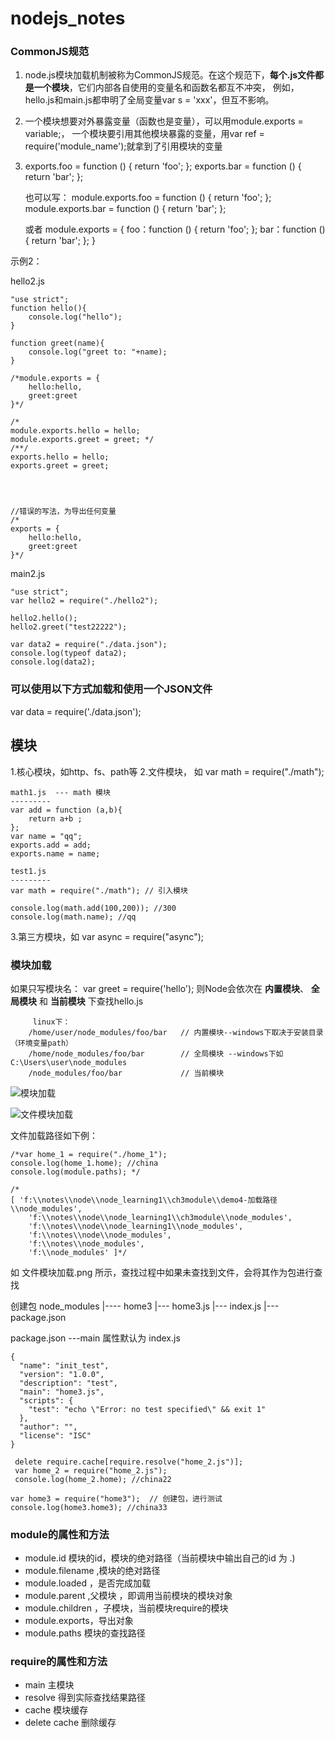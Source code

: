# nodejs_notes

### CommonJS规范
   1. node.js模块加载机制被称为CommonJS规范。在这个规范下，__每个.js文件都是一个模块__，它们内部各自使用的变量名和函数名都互不冲突，
    例如，hello.js和main.js都申明了全局变量var s = 'xxx'，但互不影响。

   2. 一个模块想要对外暴露变量（函数也是变量），可以用module.exports = variable;，
   一个模块要引用其他模块暴露的变量，用var ref = require('module_name');就拿到了引用模块的变量

   3. exports.foo = function () { return 'foo'; };
      exports.bar = function () { return 'bar'; };

      也可以写：
      module.exports.foo = function () { return 'foo'; };
      module.exports.bar = function () { return 'bar'; };

      或者
      module.exports = {
       foo：function () { return 'foo'; };
       bar：function () { return 'bar'; };
       }


示例2：

hello2.js

```
"use strict";
function hello(){
    console.log("hello");
}

function greet(name){
    console.log("greet to: "+name);
}

/*module.exports = {
    hello:hello,
    greet:greet
}*/

/*
module.exports.hello = hello;
module.exports.greet = greet; */
/**/
exports.hello = hello;
exports.greet = greet;
 



//错误的写法，为导出任何变量
/*
exports = {
	hello:hello,
    greet:greet
}*/

```

main2.js

```
"use strict";
var hello2 = require("./hello2");

hello2.hello();
hello2.greet("test22222");

var data2 = require("./data.json");
console.log(typeof data2);
console.log(data2);
```


### 可以使用以下方式加载和使用一个JSON文件

var data = require('./data.json');

## 模块

1.核心模块，如http、fs、path等
2.文件模块， 如 var math = require("./math");

```
math1.js  --- math 模块
---------
var add = function (a,b){
    return a+b ;
};
var name = "qq";
exports.add = add;
exports.name = name;

test1.js
---------
var math = require("./math"); // 引入模块

console.log(math.add(100,200)); //300
console.log(math.name); //qq
```

3.第三方模块，如 var async = require("async");

### 模块加载

  如果只写模块名：
      var greet = require('hello');
      则Node会依次在 __内置模块__、 __全局模块__ 和 __当前模块__ 下查找hello.js

	     linux下：
		/home/user/node_modules/foo/bar   // 内置模块--windows下取决于安装目录（环境变量path）
		/home/node_modules/foo/bar        // 全局模块 --windows下如C:\Users\user\node_modules
		/node_modules/foo/bar             // 当前模块


![模块加载](./模块加载.png)

![文件模块加载](./文件模块加载.png)

文件加载路径如下例：
```
/*var home_1 = require("./home_1");
console.log(home_1.home); //china
console.log(module.paths); */

/*
[ 'f:\\notes\\node\\node_learning1\\ch3module\\demo4-加载路径\\node_modules',
    'f:\\notes\\node\\node_learning1\\ch3module\\node_modules',
    'f:\\notes\\node\\node_learning1\\node_modules',
    'f:\\notes\\node\\node_modules',
    'f:\\notes\\node_modules',
    'f:\\node_modules' ]*/

```

如 文件模块加载.png  所示，查找过程中如果未查找到文件，会将其作为包进行查找

创建包
  node_modules
     |---- home3
            |--- home3.js
            |--- index.js
            |--- package.json

package.json       ---main 属性默认为 index.js
```
{
  "name": "init_test",
  "version": "1.0.0",
  "description": "test",
  "main": "home3.js",
  "scripts": {
    "test": "echo \"Error: no test specified\" && exit 1"
  },
  "author": "",
  "license": "ISC"
}

```

```
 delete require.cache[require.resolve("home_2.js")];
 var home_2 = require("home_2.js");
 console.log(home_2.home); //china22

var home3 = require("home3");  // 创建包，进行测试
console.log(home3.home3); //china33
```

### module的属性和方法
- module.id  模块的id，模块的绝对路径（当前模块中输出自己的id 为 .)
- module.filename ,模块的绝对路径
- module.loaded ，是否完成加载
- module.parent ,父模块 ，即调用当前模块的模块对象
- module.children ，子模块，当前模块require的模块
- module.exports，导出对象
- module.paths 模块的查找路径

### require的属性和方法
- main 主模块
- resolve 得到实际查找结果路径
- cache 模块缓存
- delete cache 删除缓存








